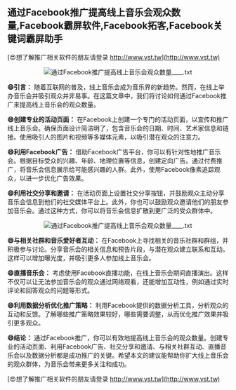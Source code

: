 ## **通过Facebook推广提高线上音乐会观众数量,Facebook霸屏软件,Facebook拓客,Facebook关键词霸屏助手**

[😍想了解推广相关软件的朋友请登录 http://www.vst.tw](http://www.vst.tw)

 <center><img src="https://vst.tw/MP4/tuiguang/png/5.png" alt="通过Facebook推广提高线上音乐会观众数量____.txt"></center>

**😄引言：**
随着互联网的普及，线上音乐会成为音乐界的新趋势。然而，在线上举办音乐会并吸引观众并非易事。在这篇文章中，我们将讨论如何通过Facebook推广来提高线上音乐会的观众数量。

**😄创建专业的活动页面：**
在Facebook上创建一个专门的活动页面，以宣传和推广线上音乐会。确保页面设计简洁明了，包含音乐会的日期、时间、艺术家信息和链接。使用吸引人的图片和视频等多媒体元素，以吸引潜在观众的注意力。

**😄利用Facebook广告：**
借助Facebook广告平台，你可以有针对性地推广音乐会。根据目标受众的兴趣、年龄、地理位置等信息，创建定向广告。通过付费推广，将音乐会信息展示给可能感兴趣的人群。此外，使用Facebook像素追踪观众，以进一步优化广告效果。

**😄利用社交分享和邀请：**
在活动页面上设置社交分享按钮，并鼓励观众主动分享音乐会信息到他们的社交媒体平台上。此外，你也可以鼓励观众邀请他们的朋友参加音乐会。通过这种方式，你可以将音乐会信息扩散到更广泛的受众群体中。

 <center><img src="https://vst.tw/MP4/tuiguang/png/2.png" alt="通过Facebook推广提高线上音乐会观众数量____.txt"></center>

**😄与相关社群和音乐爱好者互动：**
在Facebook上寻找相关的音乐社群和群组，并积极参与讨论。分享音乐会的相关信息和预告片段，与潜在观众建立联系和互动。这样可以增加曝光度，并吸引更多人参加线上音乐会。

**😄直播音乐会：**
考虑使用Facebook直播功能，在线上音乐会期间直播演出。这样不仅可以让无法参加音乐会的观众通过网络观看，还能增加互动性，例如通过实时评论和回答观众的问题等形式。

**😄利用数据分析优化推广策略：**
利用Facebook提供的数据分析工具，分析观众的互动和反馈。了解哪些推广策略效果较好，哪些需要调整，从而优化推广效果并吸引更多观众。

**😄结论：**
通过Facebook推广，你可以有效地提高线上音乐会的观众数量。创建专业的活动页面、利用Facebook广告、社交分享和邀请、与相关社群互动、直播音乐会以及数据分析都是成功推广的关键。希望本文的建议能帮助你扩大线上音乐会的观众群体，为音乐会带来更多关注和成功。

[😍想了解推广相关软件的朋友请登录 http://www.vst.tw](http://www.vst.tw)



